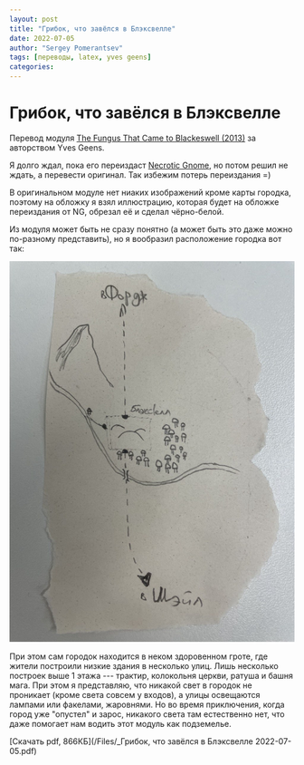 ```yaml
---
layout: post
title: "Грибок, что завёлся в Блэксвелле"
date: 2022-07-05
author: "Sergey Pomerantsev"
tags: [переводы, latex, yves geens]
categories:
---
```


# Грибок, что завёлся в Блэксвелле

Перевод модуля [The Fungus That Came to Blackeswell (2013)](https://boardgamegeek.com/rpgitem/142864/fungus-came-blackeswell) за авторством Yves Geens.

Я долго ждал, пока его переиздаст [Necrotic Gnome](https://necroticgnome.com/products/the-fungus-that-came-to-blackeswell), но потом решил не ждать, а перевести оригинал. Так избежим потерь переиздания =)

В оригинальном модуле нет ниаких изображений кроме карты городка, поэтому на обложку я взял иллюстрацию, которая будет на обложке переиздания от NG, обрезал её и сделал чёрно-белой.

Из модуля может быть не сразу понятно (а может быть это даже можно по-разному представить), но я вообразил расположение городка вот так:

![Местность вокруг Блексвелла](/assets/images/tftctb.jpg)

При этом сам городок находится в неком здоровенном гроте, где жители построили низкие здания в несколько улиц. Лишь несколько построек выше 1 этажа --- трактир, колокольня церкви, ратуша и башня мага. При этом я представляю, что никакой свет в городок не проникает (кроме света совсем у входов), а улицы освещаются лампами или факелами, жаровнями. Но во время приключения, когда город уже "опустел" и зарос, никакого света там естественно нет, что даже помогает нам водить этот модуль как подземелье.

[Скачать pdf, 866КБ](/Files/_Грибок, что завёлся в Блэксвелле 2022-07-05.pdf)
